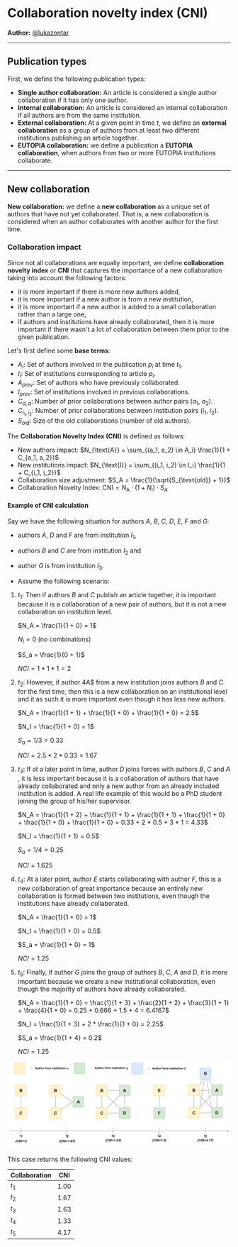 # Collaboration novelty index (CNI)

**Author:** [@lukazontar](https://github.com/lukazontar)

<hr/>

## Publication types

First, we define the following publication types:

- **Single author collaboration:** An article is considered a single author collaboration if it has only one author.
- **Internal collaboration:** An article is considered an internal collaboration if all authors are from the same
  institution.
- **External collaboration:** At a given point in time $t$, we define an **external collaboration** as a group of
  authors from at least two different institutions publishing an article together.
- **EUTOPIA collaboration:** we define a publication a **EUTOPIA collaboration**, when authors from two or more EUTOPIA
  institutions collaborate.

<hr/>

## New collaboration

**New collaboration:** we define a **new collaboration** as a unique set of authors that have not yet collaborated. That
is, a new collaboration is considered when an author collaborates with another author for the first time.

### Collaboration impact

Since not all collaborations are equally important, we define **collaboration novelty index** or **CNI** that captures the
importance of a new collaboration taking into account the following factors:

- it is more important if there is more new authors added,
- it is more important if a new author is from a new institution,
- it is more important if a new author is added to a small collaboration rather than a large one,
- if authors and institutions have already collaborated, then it is more important if there wasn't a lot of 
collaboration between them prior to the given publication.

Let's first define some **base terms**:

- $A_i$: Set of authors involved in the publication $p_i$ at time $t_1$.
- $I_i$: Set of institutions corresponding to article $p_i$.
- $A_{prev}$: Set of authors who have previously collaborated.
- $I_{prev}$: Set of institutions involved in previous collaborations.
- $C_{a,a}$: Number of prior collaborations between author pairs ($a_1$, $a_2$).
- $C_{i_1,i_2}$: Number of prior collaborations between institution pairs ($i_1$, $i_2$).
- $S_{old}$: Size of the old collaborations (number of old authors).


The **Collaboration Novelty Index (CNI)** is defined as follows:

- New authors impact: $N_{\text{A}} = \sum_{(a_1, a_2) \in A_i} \frac{1}{1 + C_{a_1, a_2}}$
- New institutions impact: $N_{\text{I}} = \sum_{(i_1, i_2) \in I_i} \frac{1}{1 + C_{i_1, i_2}}$
- Collaboration size adjustment: $S_A = \frac{1}{\sqrt{S_{\text{old}} + 1}}$
- Collaboration Novelty Index: $\text{CNI} = N_{\text{A}} \cdot (1 + N_{\text{I}}) \cdot S_A$


#### Example of CNI calculation
Say we have the following situation for authors $A$, $B$, $C$, $D$, $E$, $F$ and $G$:

- authors $A$, $D$ and $F$ are from institution $I_1$,
- authors $B$ and $C$ are from institution $I_2$ and
- author $G$ is from institution $I_3$.

- Assume the following scenario:

1. $t_1$: Then if authors $B$ and $C$ publish an article together, it is important because it is a collaboration of a new
pair of authors, but it is not a new collaboration on institution level.
  
    $N_A = \frac{1}{1 + 0} = 1$

    $N_I = 0$ (no combinations)

    $S_a = \frac{1}{0 + 1}$
  
    $NCI = 1 * 1 * 1 = 2$

2. $t_2$: However, if author 4A$ from a new institution joins authors $B$ and $C$ for the first time, then this is a new
collaboration on an institutional level and it as such it is more important even though it has less new authors.

    $N_A = \frac{1}{1 + 1} + \frac{1}{1 + 0} + \frac{1}{1 + 0} = 2.5$
    
    $N_I = \frac{1}{1 + 0} = 1$
    
    $S_a = 1 / 3 = 0.33$
    
    $NCI = 2.5 * 2 * 0.33 = 1.67$

3. $t_3$: If at a later point in time, author $D$ joins forces with authors $B$, $C$ and $A$ , it is less important because
it is a collaboration of authors that have already collaborated and only a new author from an already included
institution is added. A real life example of this would be a PhD student joining the group of his/her supervisor.
  
    $N_A = \frac{1}{1 + 2} + \frac{1}{1 + 1} + \frac{1}{1 + 1} + \frac{1}{1 + 0} + \frac{1}{1 + 0} + \frac{1}{1 + 0} = 0.33 + 2 * 0.5 + 3 * 1 = 4.33$

    $N_I = \frac{1}{1 + 1} = 0.5$
   
    $S_a = 1 / 4 = 0.25$
    
    $NCI = 1.625$

4. $t_4$: At a later point, author $E$ starts collaborating with author $F$, this is a new collaboration of great importance
because an entirely new collaboration is formed between two institutions, even though the institutions have already
collaborated.

    $N_A = \frac{1}{1 + 0} = 1$
    
    $N_I = \frac{1}{1 + 0} = 0.5$

    $S_a = \frac{1}{1 + 0} = 1$

    $NCI = 1.25$

5. $t_5$: Finally, if author $G$ joins the group of authors $B$, $C$, $A$ and $D$, it is more important because we create a new
institutional collaboration, even though the majority of authors have already collaborated.

    $N_A = \frac{1}{1 + 0} = \frac{1}{1 + 3} + \frac{2}{1 + 2} + \frac{3}{1 + 1} + \frac{4}{1 + 0} = 0.25 + 0.666 + 1.5 + 4 = 6.4167$

    $N_I = \frac{1}{1 + 3} + 2 * \frac{1}{1 + 0} = 2.25$

    $S_a = \frac{1}{1 + 4} = 0.2$

    $NCI = 1.25$

![Collaboration Example.png](assets/cni.png)

This case returns the following CNI values:

| Collaboration | CNI  |
|---------------|:----:|
| $t_1$         | 1.00 |
| $t_2$         | 1.67 |
| $t_3$         | 1.63 |
| $t_4$         | 1.33 |
| $t_5$         | 4.17 |
